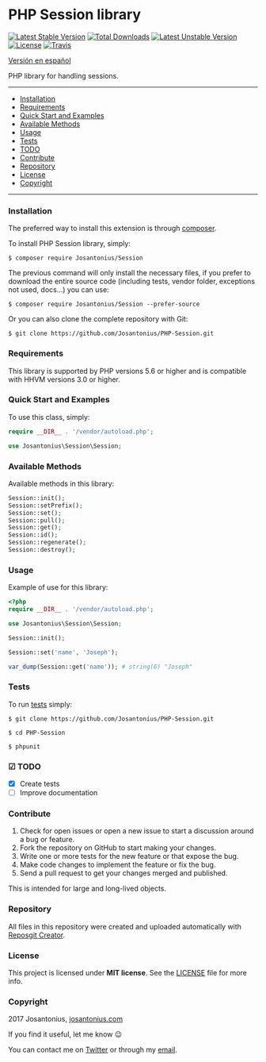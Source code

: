# PHP Session library

[![Latest Stable Version](https://poser.pugx.org/josantonius/session/v/stable)](https://packagist.org/packages/josantonius/session) [![Total Downloads](https://poser.pugx.org/josantonius/session/downloads)](https://packagist.org/packages/josantonius/session) [![Latest Unstable Version](https://poser.pugx.org/josantonius/session/v/unstable)](https://packagist.org/packages/josantonius/session) [![License](https://poser.pugx.org/josantonius/session/license)](https://packagist.org/packages/josantonius/session) [![Travis](https://travis-ci.org/Josantonius/PHP-Session.svg)](https://travis-ci.org/Josantonius/PHP-Session)

[Versión en español](README-ES.md)

PHP library for handling sessions.

---

- [Installation](#installation)
- [Requirements](#requirements)
- [Quick Start and Examples](#quick-start-and-examples)
- [Available Methods](#available-methods)
- [Usage](#usage)
- [Tests](#tests)
- [TODO](#-todo)
- [Contribute](#contribute)
- [Repository](#repository)
- [License](#license)
- [Copyright](#copyright)

---

### Installation

The preferred way to install this extension is through [composer](http://getcomposer.org/download/).

To install PHP Session library, simply:

    $ composer require Josantonius/Session

The previous command will only install the necessary files, if you prefer to download the entire source code (including tests, vendor folder, exceptions not used, docs...) you can use:

    $ composer require Josantonius/Session --prefer-source

Or you can also clone the complete repository with Git:

	$ git clone https://github.com/Josantonius/PHP-Session.git

### Requirements

This library is supported by PHP versions 5.6 or higher and is compatible with HHVM versions 3.0 or higher.

### Quick Start and Examples

To use this class, simply:

```php
require __DIR__ . '/vendor/autoload.php';

use Josantonius\Session\Session;
```
### Available Methods

Available methods in this library:

```php
Session::init();
Session::setPrefix();
Session::set();
Session::pull();
Session::get();
Session::id();
Session::regenerate();
Session::destroy();
```
### Usage

Example of use for this library:

```php
<?php
require __DIR__ . '/vendor/autoload.php';

use Josantonius\Session\Session;

Session::init();

Session::set('name', 'Joseph');

var_dump(Session::get('name')); # string(6) "Joseph"
```

### Tests 

To run [tests](tests/Session/Test) simply:

    $ git clone https://github.com/Josantonius/PHP-Session.git
    
    $ cd PHP-Session

    $ phpunit

### ☑ TODO

- [x] Create tests
- [ ] Improve documentation

### Contribute

1. Check for open issues or open a new issue to start a discussion around a bug or feature.
1. Fork the repository on GitHub to start making your changes.
1. Write one or more tests for the new feature or that expose the bug.
1. Make code changes to implement the feature or fix the bug.
1. Send a pull request to get your changes merged and published.

This is intended for large and long-lived objects.

### Repository

All files in this repository were created and uploaded automatically with [Reposgit Creator](https://github.com/Josantonius/BASH-Reposgit).

### License

This project is licensed under **MIT license**. See the [LICENSE](LICENSE) file for more info.

### Copyright

2017 Josantonius, [josantonius.com](https://josantonius.com/)

If you find it useful, let me know :wink:

You can contact me on [Twitter](https://twitter.com/Josantonius) or through my [email](mailto:hello@josantonius.com).